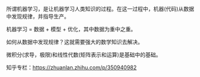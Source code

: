 所谓机器学习，是让机器学习人类知识的过程。在这一过程中，机器(代码)从数据中发现规律，并指导生产。

机器学习 = 数据 + 模型 + 优化，其中数据为重中之重。

如何从数据中发现规律？这就需要强大的数学知识去解决。

微积分(求导，极限)和线性代数(矩阵表示和运算)是基础中的基础。

知乎专栏：https://zhuanlan.zhihu.com/p/350940982

